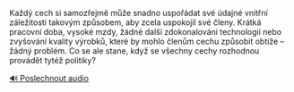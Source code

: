 
Každý cech si samozřejmě může snadno uspořádat své údajné vnitřní záležitosti takovým způsobem, aby zcela uspokojil své členy. Krátká pracovní doba, vysoké mzdy, žádné další zdokonalování technologií nebo zvyšování kvality výrobků, které by mohlo členům cechu způsobit obtíže – žádný problém. Co se ale stane, když se všechny cechy rozhodnou provádět tytéž politiky?

[🔊 Poslechnout audio](/data/7-paragraphs/audio/chapter_164/para_008-Kad-cech-si-samozejm-me-snadno-uspodat-sv.mp3)

